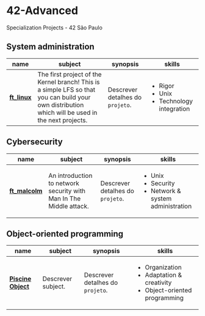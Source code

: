 # 42-Advanced
Specialization Projects - 42 São Paulo

## System administration

|   name	|   subject	|   synopsis	| skills
|---	|---	|---	|---	|
| **[ft_linux](https://github.com/MayaraMCarvalho/1-ft_linux)** 	| The first project of the Kernel branch! This is a simple LFS so that you can build your own distribution which will be used in the next projects. 	| Descrever detalhes do ```projeto```.	|  <ul><li>Rigor</li><li>Unix</li><li>Technology integration</li><ul>  |

## Cybersecurity

|   name	|   subject	|   synopsis	| skills
|---	|---	|---	|---	|
| **[ft_malcolm](https://github.com/MayaraMCarvalho/2-ft_malcolm)** 	| An introduction to network security with Man In The Middle attack. 	| Descrever detalhes do ```projeto```.	|  <ul><li>Unix</li><li>Security</li><li>Network & system administration</li><ul>  |


## Object-oriented programming

|   name	|   subject	|   synopsis	| skills
|---	|---	|---	|---	|
| **[Piscine Object](https://github.com/MayaraMCarvalho/3-Piscine_Object)** 	| Descrever subject. 	| Descrever detalhes do ```projeto```.  |  <ul><li>Organization</li><li>Adaptation & creativity</li><li>Object-oriented programming</li><ul>  |




